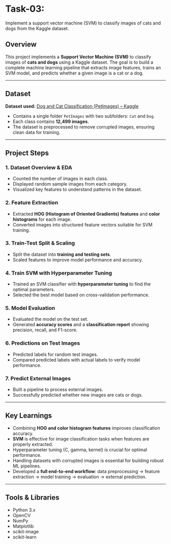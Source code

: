 # Task-03:
Implement a support vector machine (SVM) to classify images of cats and dogs from the Kaggle dataset.

## Overview

This project implements a **Support Vector Machine (SVM)** to classify images of **cats and dogs** using a Kaggle dataset. The goal is to build a complete machine learning pipeline that extracts image features, trains an SVM model, and predicts whether a given image is a cat or a dog.

---

## Dataset

**Dataset used:** [Dog and Cat Classification (PetImages) – Kaggle](https://www.kaggle.com/datasets/bhavikjikadara/dog-and-cat-classification-dataset)

* Contains a single folder `PetImages` with two subfolders: `Cat` and `Dog`.
* Each class contains **12,499 images**.
* The dataset is preprocessed to remove corrupted images, ensuring clean data for training.

---

## Project Steps

### 1. Dataset Overview & EDA

* Counted the number of images in each class.
* Displayed random sample images from each category.
* Visualized key features to understand patterns in the dataset.

### 2. Feature Extraction

* Extracted **HOG (Histogram of Oriented Gradients) features** and **color histograms** for each image.
* Converted images into structured feature vectors suitable for SVM training.

### 3. Train-Test Split & Scaling

* Split the dataset into **training and testing sets**.
* Scaled features to improve model performance and accuracy.

### 4. Train SVM with Hyperparameter Tuning

* Trained an SVM classifier with **hyperparameter tuning** to find the optimal parameters.
* Selected the best model based on cross-validation performance.

### 5. Model Evaluation

* Evaluated the model on the test set.
* Generated **accuracy scores** and a **classification report** showing precision, recall, and F1-score.

### 6. Predictions on Test Images

* Predicted labels for random test images.
* Compared predicted labels with actual labels to verify model performance.

### 7. Predict External Images

* Built a pipeline to process external images.
* Successfully predicted whether new images are cats or dogs.

---

## Key Learnings

* Combining **HOG and color histogram features** improves classification accuracy.
* **SVM** is effective for image classification tasks when features are properly extracted.
* Hyperparameter tuning (C, gamma, kernel) is crucial for optimal performance.
* Handling datasets with corrupted images is essential for building robust ML pipelines.
* Developed a **full end-to-end workflow**: data preprocessing → feature extraction → model training → evaluation → external prediction.

---

## Tools & Libraries

* Python 3.x
* OpenCV
* NumPy
* Matplotlib
* scikit-image
* scikit-learn

